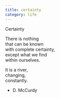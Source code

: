 ```yaml
---
title: certainty
category: life
---
```


Certainty  
  
There is nothing  
that can be known  
with complete certainty,  
except what we find  
within ourselves.  
  
It is a river,  
changing,  
constantly.  
  
- D. McCurdy  
